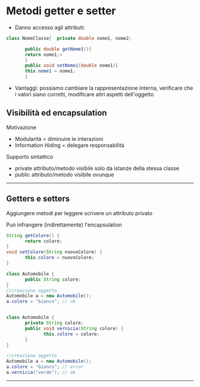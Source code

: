 # Metodi **getter e setter**

* Danno accesso agli attributi:

```java
class NomeClasse{  private double nome1, nome2;

       public double getNome1(){
       return nome1;<
       } 
       public void setNome1(double nome1){ 
       this.nome1 = nome1; 
       }
```

* Vantaggi: possiamo cambiare la rappresentazione interna, verificare che i valori siano corretti, modificare altri aspetti dell'oggetto


## Visibilità ed encapsulation

Motivazione
* Modularità = diminuire le interazioni
* Information Hiding = delegare responsabilità

Supporto sintattico
* private attributo/metodo visibile solo da istanze della stessa classe
* public attributo/metodo visibile ovunque

---

## Getters e setters

Aggiungere metodi per leggere scrivere un attributo privato

Può infrangere (indirettamente) l'encapsulation

```java
String getColore() {
       return colore;
}
void setColore(String nuovoColore) {
       this.colore = nuovoColore;
}
```

```java
class Automobile {
       public String colore;
}
//creazione oggetto
Automobile a = new Automobile();
a.colore = "bianco"; // ok
```

```java

class Automobile {
       private String colore;
       public void vernicia(String colore) {
              this.colore = colore;
       }
}

//creazione oggetto
Automobile a = new Automobile();
a.colore = "bianco"; // error
a.vernicia("verde"); // ok
```


---